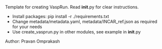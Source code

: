 Template for creating VaspRun. 
Read __init__.py for clear instructions.
- Install packages: pip install -r ./requirements.txt
- Change metadata/metadata.yaml, metadata/INCAR_ref.json as required for your needs
- Use create_vasprun.py in other modules, see example in __init__.py

Author: Pravan Omprakash
